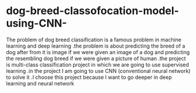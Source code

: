# dog-breed-classofocation-model-using-CNN-
The problem of dog breed classification is a famous problem in machine learning and deep learning 
.the problem is about predicting the breed of a dog after from it is image if we were given an image of a dog and predicting the resembling
dog breed if we were given a picture of human .the project is multi-class classification project in which we are going to use supervised learning 
.in the project I am going to use CNN (conventional neural network) to solve it .I choose this project because I want to go deeper in deep learning and neural network
